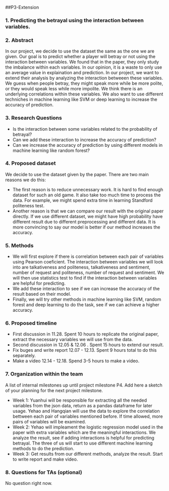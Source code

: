 ##P3-Extension
### 1. Predicting the betrayal using the interaction between variables.

### 2. Abstract

In our project, we decide to use the dataset the same as the one we are given. Our goal is to predict whether a player will betray or not using the interaction between variables.
We found that in the paper, they only study the imbalance within each variables. In our opinion, it is a waste to only use an average value in explaination and prediction.
In our project, we want to extend their analysis by analyzing the interaction betweeen these variables. We guess when people betray, they might speak more while be more polite, 
or they would speak less while more impolite. We think there is an underlying correlations within these variables. We also want to use different techniches in machine learning
like SVM or deep learning to increase the accuracy of prediction.

### 3. Research Questions
 + Is the interaction between some variables related to the probability of betrayal?
 + Can we add these interaction to increase the accuracy of prediction?
 + Can we increase the accuracy of prediction by using different models in machine learning like random forest?

### 4. Proposed dataset
  We decide to use the dataset given by the paper. There are two main reasons we do this:
  + The first reason is to reduce unnecessary work. It is hard to find enough dataset for such an old game. It also take too much time to process the data. For example, we might 
  spend extra time in learning Standford politeness test.
  + Another reason is that we can compare our result with the original paper directly. If we use different dataset, we might have high probability have different result due to 
  different preprocessing and different data. It is more convincing to say our model is better if our method increases the accuracy.

### 5. Methods
  + We will first explore if there is correlation between each pair of variables using Pearson coeficient. The interaction between variables we will look into are talkativeness and politeness, talkativeness and sentiment, number of request and politeness, number of request and sentiment. We will then use statistics test to find if the interaction between variables are helpful for predicting. 
  + We add these interaction to see if we can increase the accuracy of the result based on their model.
  + Finally, we will try other methods in machine learning like SVM, random forest and deep learning to do the task, see if we can achieve a higher accuracy.

### 6. Proposed timeline
  + First discussion in 11.28. Spent 10 hours to replicate the original paper, extract the necessary variables we will use from the data.
  + Second discussion in 12.05 & 12.06 . Spent 15 hours to extend our result.
  + Fix buges and write report 12.07 - 12.13. Spent 9 hours total to do this separately.
  + Make a video 12.14 - 12.18. Spend 3-5 hours to make a video.

### 7. Organization within the team
A list of internal milestones up until project milestone P4. Add here a sketch of your planning for the next project milestone.

  + Week 1: Yuanhui will be responsible for extracting all the needed variables from the json data, return as a pandas dataframe for later usage. Yehao and Hangqian will use the data to explore the correlation bettween each pair of variables mentioned before. If time allowed, more pairs of variables will be examined. 
  + Week 2: Yehao will impleament the logistic regression model used in the paper with extra variables which are the meaningful interactions. We analyze the result, see if adding interactions is helpful for predicting betrayal. The three of us will start to use different machine learning methods to do the prediction.
  + Week 3: Get results from our different methods, analyze the result. Start to write report and make video.
  
### 8. Questions for TAs (optional)
No question right now.
